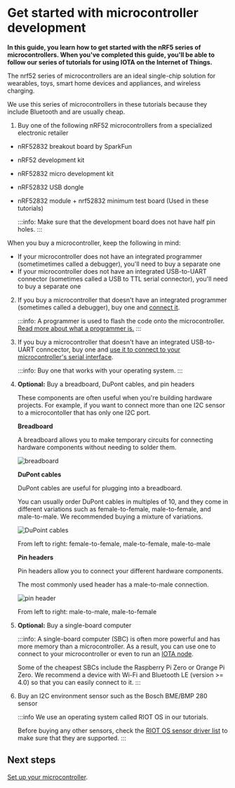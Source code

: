 # Get started with microcontroller development

**In this guide, you learn how to get started with the nRF5 series of  microcontrollers. When you've completed this guide, you'll be able to follow our series of tutorials for using IOTA on the Internet of Things.**

The nrf52 series of microcontrollers are an ideal single-chip solution for wearables, toys, smart home devices and appliances, and wireless charging.

We use this series of microcontrollers in these tutorials because they include Bluetooth and are usually cheap. 

1. Buy one of the following nRF52 microcontrollers from a specialized electronic retailer
    
- nRF52832 breakout board by SparkFun
- nRF52 development kit
- nRF52832 micro development kit
- nRF52832 USB dongle
- nRF52832 module + nrf52832 minimum test board (Used in these tutorials)

    :::info:
    Make sure that the development board does not have half pin holes.
    :::

When you buy a microcontroller, keep the following in mind:

- If your microcontroller does not have an integrated programmer (sometimetimes called a debugger), you'll need to buy a separate one
- If your microcontroller does not have an integrated USB-to-UART connector (sometimes called a USB to TTL serial connector), you'll need to buy a separate one
    
2. If you buy a microcontroller that doesn't have an integrated programmer (sometimes called a debugger), buy one and [connect it](../how-to-guides/connect-programmer.md).

    :::info:
    A programmer is used to flash the code onto the microcontroller. 
    [Read more about what a programmer is.](https://www.engineersgarage.com/tutorials/microcontroller-programmer-burner)
    :::
    
3. If you buy a microcontroller that doesn't have an integrated USB-to-UART conncector, buy one and [use it to connect to your microcontroller's serial interface](../how-to-guides/connect-to-serial-interface.md).
    
    :::info:
    Buy one that works with your operating system.
    :::
    
4. **Optional:** Buy a breadboard, DuPont cables, and pin headers

    These components are often useful when you're building hardware projects.
    For example, if you want to connect more than one I2C sensor to a microcontoller that has only one I2C port.

    **Breadboard**
    
    A breadboard allows you to make temporary circuits for connecting hardware components without needing to solder them.
    
    ![breadboard](../images/breadboards.png)

    **DuPont cables**

    DuPont cables are useful for plugging into a breadboard.
    
    You can usually order DuPont cables in multiples of 10, and they come in different variations such as female-to-female, male-to-female, and male-to-male. We recommended buying a mixture of variations.
    
    ![DuPoint cables](../images/dupont_cable.png)
    
    From left to right: female-to-female, male-to-female, male-to-male
    
    **Pin headers**

    Pin headers allow you to connect your different hardware components.
    
    The most commonly used header has a male-to-male connection.
    
    ![pin header](../images/pin_header.png)
    
    From left to right: male-to-male, male-to-female 
    
6. **Optional:** Buy a single-board computer

    :::info:
    A single-board computer (SBC) is often more powerful and has more memory than a microcontroller. As a result, you can use one to connect to your microcontroller or even to run an [IOTA node](root://ciri/0.1/how-to-guides/run-a-ciri-node-on-an-sbc.md).
    
    Some of the cheapest SBCs include the Raspberry Pi Zero or Orange Pi Zero. 
    We recommend a device with Wi-Fi and Bluetooth LE (version >= 4.0) so that you can easily connect to it.
    :::

7. Buy an I2C environment sensor such as the Bosch BME/BMP 280 sensor

    :::info
    We use an operating system called RIOT OS in our tutorials.
    
    Before buying any other sensors, check the [RIOT OS sensor driver list](http://riot-os.org/api/group__drivers__sensors.html) to make sure that they are supported.
    :::

## Next steps

[Set up your microcontroller](../how-to-guides/set-up-nrf52-microcontroller.md).
    
    
